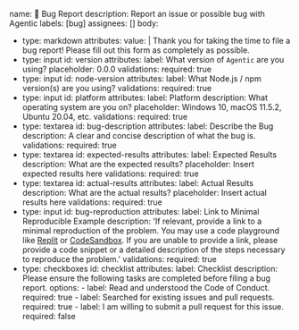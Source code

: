 name: 🐛 Bug Report
description: Report an issue or possible bug with Agentic
labels: [bug]
assignees: []
body:
  - type: markdown
    attributes:
      value: |
        Thank you for taking the time to file a bug report! Please fill out this form as completely as possible.
  - type: input
    id: version
    attributes:
      label: What version of `Agentic` are you using?
      placeholder: 0.0.0
    validations:
      required: true
  - type: input
    id: node-version
    attributes:
      label: What Node.js / npm version(s) are you using?
    validations:
      required: true
  - type: input
    id: platform
    attributes:
      label: Platform
      description: What operating system are you on?
      placeholder: Windows 10, macOS 11.5.2, Ubuntu 20.04, etc.
      validations:
        required: true
  - type: textarea
    id: bug-description
    attributes:
      label: Describe the Bug
      description: A clear and concise description of what the bug is.
    validations:
      required: true
  - type: textarea
    id: expected-results
    attributes:
      label: Expected Results
      description: What are the expected results?
      placeholder: Insert expected results here
    validations:
      required: true
  - type: textarea
    id: actual-results
    attributes:
      label: Actual Results
      description: What are the actual results?
      placeholder: Insert actual results here
    validations:
      required: true
  - type: input
    id: bug-reproduction
    attributes:
      label: Link to Minimal Reproducible Example
      description: 'If relevant, provide a link to a minimal reproduction of the problem. You may use a code playground like [Replit](https://replit.com) or [CodeSandbox](https://codesandbox.io). If you are unable to provide a link, please provide a code snippet or a detailed description of the steps necessary to reproduce the problem.'
    validations:
      required: true
  - type: checkboxes
    id: checklist
    attributes:
      label: Checklist
      description: Please ensure the following tasks are completed before filing a bug report.
      options:
        - label: Read and understood the Code of Conduct.
          required: true
        - label:  Searched for existing issues and pull requests.
          required: true
        - label:  I am willing to submit a pull request for this issue.
          required: false
